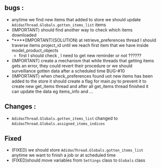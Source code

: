 ## bugs :
- anytime we find new items that added to store we should update `AdidasThread.Globals.gotten_items_list` items 
- (IMPORTANT) should find another way to check which items downloaded
- *****(IMPORTANT)(SOLUTION) at retrieve_preferences thread I should traverse items project_id until we reach first item that we have inside model_product_objects
    - first I should check , I need to get new reminder or not  ??????
- (IMPORTANT) create a mechanism  that while threads that  getting items gets an error, they could revert their procedure or we should surveillance gotten data after a scheduled time BUG-#10 
- (IMPORTANT) when check_preferences found uot new items has been added to the store it should create a flag for main.py to prevent it to create new get_items thread and after all get_items thread finished it can update the data eg items_info and ...
## Changes : 
- `AdidasThread.Globals.gotten_items_list` changed to `AdidasThread.Globals.assigned_items_indices`

## Fixed
- (FIXED) we should store `AdidasThread.Globals.gotten_items_list` anytime we want to finish a job or at scheduled time 
- (FIXED)should move variables from `Settings` class to `Globals` class

